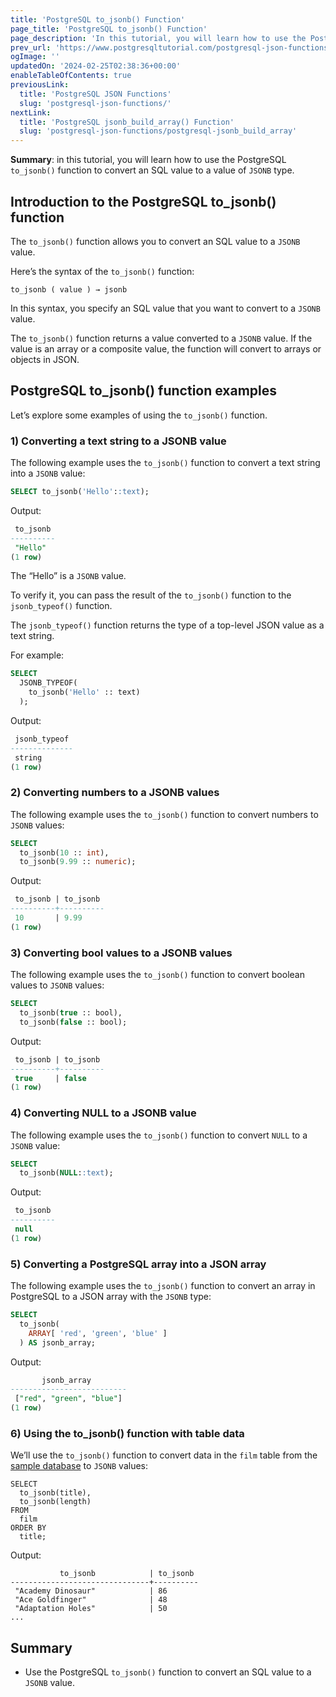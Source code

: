 ```yaml
---
title: 'PostgreSQL to_jsonb() Function'
page_title: 'PostgreSQL to_jsonb() Function'
page_description: 'In this tutorial, you will learn how to use the PostgreSQL to_jsonb() function to convert an SQL value to a value of JSONB type.'
prev_url: 'https://www.postgresqltutorial.com/postgresql-json-functions/postgresql-to_jsonb/'
ogImage: ''
updatedOn: '2024-02-25T02:38:36+00:00'
enableTableOfContents: true
previousLink:
  title: 'PostgreSQL JSON Functions'
  slug: 'postgresql-json-functions/'
nextLink:
  title: 'PostgreSQL jsonb_build_array() Function'
  slug: 'postgresql-json-functions/postgresql-jsonb_build_array'
---
```


**Summary**: in this tutorial, you will learn how to use the PostgreSQL `to_jsonb()` function to convert an SQL value to a value of `JSONB` type.

## Introduction to the PostgreSQL to_jsonb() function

The `to_jsonb()` function allows you to convert an SQL value to a `JSONB` value.

Here’s the syntax of the `to_jsonb()` function:

```sqlsql
to_jsonb ( value ) → jsonb
```

In this syntax, you specify an SQL value that you want to convert to a `JSONB` value.

The `to_jsonb()` function returns a value converted to a `JSONB` value. If the value is an array or a composite value, the function will convert to arrays or objects in JSON.

## PostgreSQL to_jsonb() function examples

Let’s explore some examples of using the `to_jsonb()` function.

### 1\) Converting a text string to a JSONB value

The following example uses the `to_jsonb()` function to convert a text string into a `JSONB` value:

```sql
SELECT to_jsonb('Hello'::text);
```

Output:

```sql
 to_jsonb
----------
 "Hello"
(1 row)
```

The “Hello” is a `JSONB` value.

To verify it, you can pass the result of the `to_jsonb()` function to the `jsonb_typeof()` function.

The `jsonb_typeof()` function returns the type of a top\-level JSON value as a text string.

For example:

```sql
SELECT
  JSONB_TYPEOF(
    to_jsonb('Hello' :: text)
  );
```

Output:

```sql
 jsonb_typeof
--------------
 string
(1 row)
```

### 2\) Converting numbers to a JSONB values

The following example uses the `to_jsonb()` function to convert numbers to `JSONB` values:

```sql
SELECT
  to_jsonb(10 :: int),
  to_jsonb(9.99 :: numeric);
```

Output:

```sql
 to_jsonb | to_jsonb
----------+----------
 10       | 9.99
(1 row)
```

### 3\) Converting bool values to a JSONB values

The following example uses the `to_jsonb()` function to convert boolean values to `JSONB` values:

```sql
SELECT
  to_jsonb(true :: bool),
  to_jsonb(false :: bool);
```

Output:

```sql
 to_jsonb | to_jsonb
----------+----------
 true     | false
(1 row)
```

### 4\) Converting NULL to a JSONB value

The following example uses the `to_jsonb()` function to convert `NULL` to a `JSONB` value:

```sql
SELECT
  to_jsonb(NULL::text);
```

Output:

```sql
 to_jsonb
----------
 null
(1 row)
```

### 5\) Converting a PostgreSQL array into a JSON array

The following example uses the `to_jsonb()` function to convert an array in PostgreSQL to a JSON array with the `JSONB` type:

```sql
SELECT
  to_jsonb(
    ARRAY[ 'red', 'green', 'blue' ]
  ) AS jsonb_array;
```

Output:

```sql
       jsonb_array
--------------------------
 ["red", "green", "blue"]
(1 row)
```

### 6\) Using the to_jsonb() function with table data

We’ll use the `to_jsonb()` function to convert data in the `film` table from the [sample database](../postgresql-getting-started/postgresql-sample-database) to `JSONB` values:

```
SELECT
  to_jsonb(title),
  to_jsonb(length)
FROM
  film
ORDER BY
  title;
```

Output:

```
           to_jsonb            | to_jsonb
-------------------------------+----------
 "Academy Dinosaur"            | 86
 "Ace Goldfinger"              | 48
 "Adaptation Holes"            | 50
...
```

## Summary

- Use the PostgreSQL `to_jsonb()` function to convert an SQL value to a `JSONB` value.
